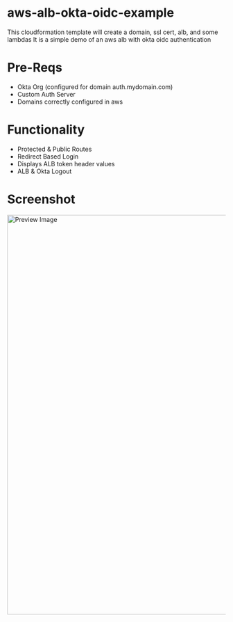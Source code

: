 # aws-alb-okta-oidc-example
This cloudformation template will create a domain, ssl cert, alb, and some lambdas
It is a simple demo of an aws alb with okta oidc authentication

# Pre-Reqs
* Okta Org (configured for domain auth.mydomain.com)
* Custom Auth Server
* Domains correctly configured in aws

# Functionality
* Protected & Public Routes
* Redirect Based Login
* Displays ALB token header values
* ALB & Okta Logout

# Screenshot
<img width="841" height="919" alt="Preview Image" src="https://github.com/user-attachments/assets/b47af331-9bdc-4fe7-817b-0c258ad85630" />
